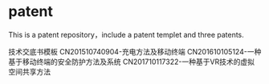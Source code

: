 # patent
This is a patent repository，include a patent templet and three patents.

  技术交底书模板
  CN201510740904-充电方法及移动终端
  CN201610105124-一种基于移动终端的安全防护方法及系统
  CN201710117322-一种基于VR技术的虚拟空间共享方法
